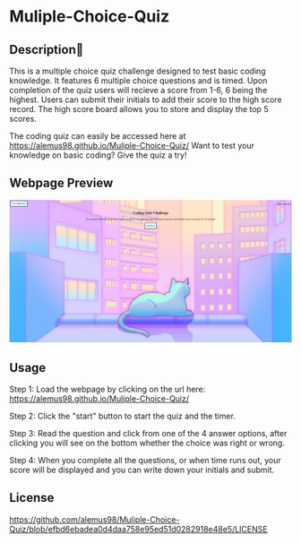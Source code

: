# Muliple-Choice-Quiz

## Description📝
This is a multiple choice quiz challenge designed to test basic coding knowledge. It features 6 multiple choice questions and is timed. Upon completion of the quiz users will recieve a score from 1-6, 6 being the highest. Users can submit their initials to add their score to the high score record. The high score board allows you to store and display the top 5 scores. 

The coding quiz can easily be accessed here at https://alemus98.github.io/Muliple-Choice-Quiz/
Want to test your knowledge on basic coding? Give the quiz a try!

## Webpage Preview
![Preview](./Screenshot%202022-08-24%20234554.png)

## Usage
Step 1: Load the webpage by clicking on the url here: https://alemus98.github.io/Muliple-Choice-Quiz/

Step 2: Click the "start" button to start the quiz and the timer.

Step 3: Read the question and click from one of the 4 answer options, after clicking you will see on the bottom whether the choice was right or wrong.

Step 4: When you complete all the questions, or when time runs out, your score will be displayed and you can write down your initials and submit.

## License
https://github.com/alemus98/Muliple-Choice-Quiz/blob/efbd6ebadea0d4daa758e95ed51d0282918e48e5/LICENSE